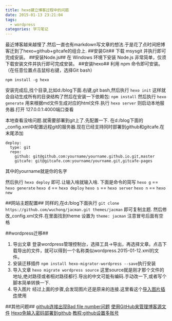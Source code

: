 ```yaml
---
title: hexo建立博客过程中的问题
date: 2015-01-13 23:21:04
tags: 
  - wordpress
categories: 学习笔记
---
```


最近博客越来越慢了.然后一直也有markdown写文章的想法.于是花了点时间把博客迁到了hexo+github+gitcafe的组合上.
##安装Git##
下载 msysgit 并执行即可完成安装。
##安装Node.js##
在 Windows 环境下安装 Node.js 非常简单，仅须下载安装文件并执行即可完成安装。
##安装hexo##
利用 npm 命令即可安装。（在任意位置点击鼠标右键，选择Git bash）

`npm install -g hexo`

安装完成后,找个目录,比如d:/blog下面.右键,git bash,然后执行
`hexo init`
这样就会自动生成所有的目录结构了然后在安装一下依赖包:
`npm install`
然后执行
`hexo generate` 用来根据md文件生成对应的html文件.执行
`hexo server` 则启动本地服务器.打开
127.0.0.1:4000端口查看

本地查看没啥问题.就需要部署到git上了.先配置一下.
在d:/blog下面的_config.xml中配置远程git的服务器.现在已经支持同时部署到github和gitcafe.在末尾添加
```
deploy:
  type: git
  repo:
    github: git@github.com:yourname/yourname.github.io.git,master
    gitcafe: git@gitcafe.com:yourname/yourname.git,gitcafe-pages

```
其中的yourname就是你的名字

然后执行
`hexo deploy`
即可.让输入啥就输入啥.
下面是命令的简写
`hexo g` == `hexo generate`
`hexo d` == `hexo deploy`
`hexo s` == `hexo server`
`hexo n` == `hexo new`

##网站主题配置##
同样的,在d:/blog下面执行
`git clone https://github.com/wuchong/jacman.git themes/jacman`
即可复制主题.
然后修改_config.xml文件.在里面找到theme 设置为
`theme: jacman`
注意冒号后面有空格

##wordpress迁移##
1. 导出文章
 登录wordpress管理控制台，选择工具->导出，再选择文章。点击下载导出的文件，就可以得到一个名称类似wordpress.2015-01-12.xml的文件。
2. 安装迁移插件
 `npm install hexo-migrator-wordpress --save`执行安装
3. 导入文章
  `hexo migrate wordpress source` 这里source就是刚才那个文件的地址,绝对路径或者相对路径都行.导出的中文可能有编码.手动改一下,或者写个脚本简单转换一下.
4. 导入图片
 经过上面的步骤,会发现图片还是原来的连接.这里看这个[导入图片插件](http://catx.me/2014/03/07/hexo-migrator-image/ "导入图片")使用

##其他问题##
[github连接出现Bad file number问题](http://rangercyh.blog.51cto.com/1444712/749490)
[使用GitHub来管理博客源文件](http://wuchong.me/blog/2014/01/17/use-github-to-manage-hexo-source/)
[Hexo免输入密码部署到github](http://www.foreverpx.cn/2014/09/25/Hexo%E5%85%8D%E8%BE%93%E5%85%A5%E5%AF%86%E7%A0%81%E9%83%A8%E7%BD%B2%E5%88%B0github/)
[教程:github设置多账号](http://never.doubting.me/2013/04/18/2013-04-18-set-multiply-accounts-on-github/)